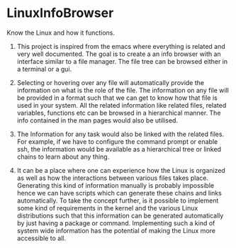 # LinuxInfoBrowser
Know the Linux  and how it functions.

1. This project is inspired from the emacs where everything is related and very well documented.
The goal is to create a an info browser with an interface similar to a file manager.
The file tree can be browsed either in a terminal or a gui.

2. Selecting or hovering over any file will automatically provide the information on what is the role of the file.
The information on any file will be provided in a format such that we can get to know how that file is used in your system.
All the related information like related files, related variables, functions etc can be browsed in a hierarchical manner.
The info contained in the man pages would also be utilised.

3. The Information for any task would also be linked with the related files.
For example, if we have to configure the command prompt or enable ssh,
the information would be available as a hierarchical tree or linked chains to learn about any thing.

4. It can be a place where one can experience how the Linux is organized as well as how the interactions between various files takes place.
Generating this kind of information manually is probably impossible hence we can have scripts which can generate these chains and links automatically. 
To take the concept further, is it possible to implement some kind of requirements in the kernel and the various Linux distributions such that this information can be generated automatically by just having a package or command.
Implementing such a kind of system wide information has the potential of making the Linux more accessible to all.

